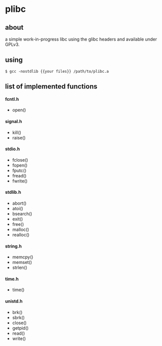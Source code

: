 # plibc
## about
a simple work-in-progress libc using the glibc headers and available
under GPLv3.

## using
`$ gcc -nostdlib {{your files}} /path/to/plibc.a`

## list of implemented functions

#### fcntl.h
- open()

#### signal.h
- kill()
- raise()

#### stdio.h
- fclose()
- fopen()
- fputc()
- fread()
- fwrite()

#### stdlib.h
- abort()
- atoi()
- bsearch()
- exit()
- free()
- malloc()
- realloc()


#### string.h
- memcpy()
- memset()
- strlen()

#### time.h
- time()

#### unistd.h
- brk()
- sbrk()
- close()
- getpid()
- read()
- write()
